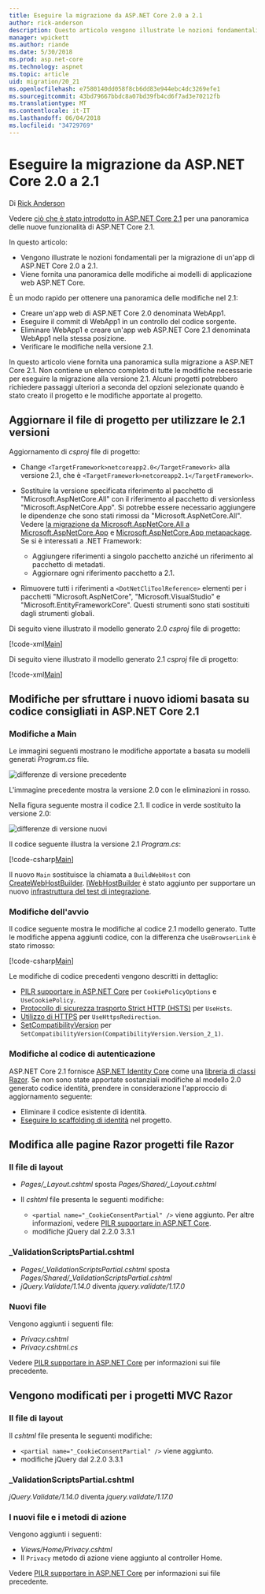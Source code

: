 ```yaml
---
title: Eseguire la migrazione da ASP.NET Core 2.0 a 2.1
author: rick-anderson
description: Questo articolo vengono illustrate le nozioni fondamentali per la migrazione di un'app di ASP.NET Core 2.0 a 2.1.
manager: wpickett
ms.author: riande
ms.date: 5/30/2018
ms.prod: asp.net-core
ms.technology: aspnet
ms.topic: article
uid: migration/20_21
ms.openlocfilehash: e7580140dd058f8cb6dd83e944ebc4dc3269efe1
ms.sourcegitcommit: 43bd79667bbdc8a07bd39fb4cd6f7ad3e70212fb
ms.translationtype: MT
ms.contentlocale: it-IT
ms.lasthandoff: 06/04/2018
ms.locfileid: "34729769"
---
```

# <a name="migrate-from-aspnet-core-20-to-21"></a>Eseguire la migrazione da ASP.NET Core 2.0 a 2.1

Di [Rick Anderson](https://twitter.com/RickAndMSFT)

Vedere [ciò che è stato introdotto in ASP.NET Core 2.1](xref:aspnetcore-2.1) per una panoramica delle nuove funzionalità di ASP.NET Core 2.1.

In questo articolo:

* Vengono illustrate le nozioni fondamentali per la migrazione di un'app di ASP.NET Core 2.0 a 2.1.
* Viene fornita una panoramica delle modifiche ai modelli di applicazione web ASP.NET Core.

È un modo rapido per ottenere una panoramica delle modifiche nel 2.1:

* Creare un'app web di ASP.NET Core 2.0 denominata WebApp1.
* Eseguire il commit di WebApp1 in un controllo del codice sorgente.
* Eliminare WebApp1 e creare un'app web ASP.NET Core 2.1 denominata WebApp1 nella stessa posizione.
* Verificare le modifiche nella versione 2.1.

In questo articolo viene fornita una panoramica sulla migrazione a ASP.NET Core 2.1. Non contiene un elenco completo di tutte le modifiche necessarie per eseguire la migrazione alla versione 2.1. Alcuni progetti potrebbero richiedere passaggi ulteriori a seconda del opzioni selezionate quando è stato creato il progetto e le modifiche apportate al progetto.

## <a name="update-the-project-file-to-use-21-versions"></a>Aggiornare il file di progetto per utilizzare le 2.1 versioni

Aggiornamento di *csproj* file di progetto:

* Change `<TargetFramework>netcoreapp2.0</TargetFramework>` alla versione 2.1, che è `<TargetFramework>netcoreapp2.1</TargetFramework>`.
* Sostituire la versione specificata riferimento al pacchetto di "Microsoft.AspNetCore.All" con il riferimento al pacchetto di versionless "Microsoft.AspNetCore.App". Si potrebbe essere necessario aggiungere le dipendenze che sono stati rimossi da "Microsoft.AspNetCore.All". Vedere [la migrazione da Microsoft.AspNetCore.All a Microsoft.AspNetCore.App](xref:fundamentals/metapackage#migrate) e [Microsoft.AspNetCore.App metapackage](xref:fundamentals/metapackage-app). Se si è interessati a .NET Framework:

  * Aggiungere riferimenti a singolo pacchetto anziché un riferimento al pacchetto di metadati.
  * Aggiornare ogni riferimento pacchetto a 2.1.
* Rimuovere tutti i riferimenti a `<DotNetCliToolReference>` elementi per i pacchetti "Microsoft.AspNetCore", "Microsoft.VisualStudio" e "Microsoft.EntityFrameworkCore". Questi strumenti sono stati sostituiti dagli strumenti globali.

Di seguito viene illustrato il modello generato 2.0 *csproj* file di progetto:

[!code-xml[Main](20_21/sample/WebApp20.csproj)]

Di seguito viene illustrato il modello generato 2.1 *csproj* file di progetto:

[!code-xml[Main](20_21/sample/WebApp21.csproj)]

## <a name="changes-to-take-advantage-of-the-new-code-based-idioms-that-are-recommended-in-aspnet-core-21"></a>Modifiche per sfruttare i nuovo idiomi basata su codice consigliati in ASP.NET Core 2.1

### <a name="changes-to-main"></a>Modifiche a Main

Le immagini seguenti mostrano le modifiche apportate a basata su modelli generati *Program.cs* file.

![differenze di versione precedente](20_21/_static/main20.png)

L'immagine precedente mostra la versione 2.0 con le eliminazioni in rosso.

Nella figura seguente mostra il codice 2.1. Il codice in verde sostituito la versione 2.0:

![differenze di versione nuovi](20_21/_static/main21.png)

Il codice seguente illustra la versione 2.1 *Program.cs*:

[!code-csharp[Main](20_21/sample/Program.cs?name=snippet)]

Il nuovo `Main` sostituisce la chiamata a `BuildWebHost` con [CreateWebHostBuilder](/dotnet/api/microsoft.aspnetcore.mvc.testing.webapplicationfactory-1.createwebhostbuilder). [IWebHostBuilder](/dotnet/api/microsoft.aspnetcore.hosting.iwebhostbuilder) è stato aggiunto per supportare un nuovo [infrastruttura del test di integrazione](xref:test/integration-tests).

### <a name="changes-to-startup"></a>Modifiche dell'avvio

Il codice seguente mostra le modifiche al codice 2.1 modello generato. Tutte le modifiche appena aggiunti codice, con la differenza che `UseBrowserLink` è stato rimosso:

[!code-csharp[Main](20_21/sample/Startup.cs?highlight=3,4,21-26,30,42,45,47)]

Le modifiche di codice precedenti vengono descritti in dettaglio:

* [PILR supportare in ASP.NET Core](xref:security/gdpr) per `CookiePolicyOptions` e `UseCookiePolicy`.
* [Protocollo di sicurezza trasporto Strict HTTP (HSTS)](xref:security/enforcing-ssl#http-strict-transport-security-protocol-hsts) per `UseHsts`.
* [Utilizzo di HTTPS](xref:security/enforcing-ssl#require-https) per `UseHttpsRedirection`.
* [SetCompatibilityVersion](xref:fundamentals/startup#setcompatibilityversion) per `SetCompatibilityVersion(CompatibilityVersion.Version_2_1)`.

### <a name="changes-to-authentication-code"></a>Modifiche al codice di autenticazione

ASP.NET Core 2.1 fornisce [ASP.NET Identity Core](xref:security/authentication/identity) come una [libreria di classi Razor](xref:mvc/razor-pages/ui-class). Se non sono state apportate sostanziali modifiche al modello 2.0 generato codice identità, prendere in considerazione l'approccio di aggiornamento seguente:

* Eliminare il codice esistente di identità.
* [Eseguire lo scaffolding di identità](xref:security/authentication/scaffold-identity) nel progetto.

## <a name="changes-to-razor-pages-projects-razor-files"></a>Modifica alle pagine Razor progetti file Razor

### <a name="the-layout-file"></a>Il file di layout

* *Pages/_Layout.cshtml* sposta *Pages/Shared/_Layout.cshtml*
* Il *cshtml* file presenta le seguenti modifiche:

  * `<partial name="_CookieConsentPartial" />` viene aggiunto. Per altre informazioni, vedere [PILR supportare in ASP.NET Core](xref:security/gdpr).
  * modifiche jQuery dal 2.2.0 3.3.1

###  <a name="validationscriptspartialcshtml"></a>_ValidationScriptsPartial.cshtml

* *Pages/_ValidationScriptsPartial.cshtml* sposta *Pages/Shared/_ValidationScriptsPartial.cshtml*
* *jQuery.Validate/1.14.0* diventa *jquery.validate/1.17.0*

### <a name="new-files"></a>Nuovi file

Vengono aggiunti i seguenti file:

* *Privacy.cshtml*
* *Privacy.cshtml.cs*

Vedere [PILR supportare in ASP.NET Core](xref:security/gdpr) per informazioni sui file precedente.

## <a name="changes-to-mvc-projects-razor-files"></a>Vengono modificati per i progetti MVC Razor

### <a name="the-layout-file"></a>Il file di layout

Il *cshtml* file presenta le seguenti modifiche:

* `<partial name="_CookieConsentPartial" />` viene aggiunto.
* modifiche jQuery dal 2.2.0 3.3.1

### <a name="validationscriptspartialcshtml"></a>_ValidationScriptsPartial.cshtml

*jQuery.Validate/1.14.0* diventa *jquery.validate/1.17.0*

### <a name="new-files-and-action-methods"></a>I nuovi file e i metodi di azione

Vengono aggiunti i seguenti:

* *Views/Home/Privacy.cshtml*
* Il `Privacy` metodo di azione viene aggiunto al controller Home.

Vedere [PILR supportare in ASP.NET Core](xref:security/gdpr) per informazioni sui file precedente.
